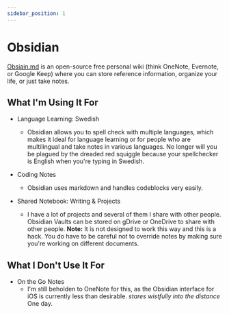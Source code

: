```yaml
---
sidebar_position: 1
---
```


# Obsidian
[Obsiain.md](https://obsidian.md) is an open-source free personal wiki (think OneNote, Evernote, or Google Keep) where you can store reference information, organize your life, or just take notes.

## What I'm Using It For
- Language Learning: Swedish
    - Obsidian allows you to spell check with multiple languages, which makes it ideal for language learning or for people who are multilingual and take notes in various languages. No longer will you be plagued by the dreaded red squiggle because your spellchecker is English when you're typing in Swedish.

- Coding Notes
    - Obsidian uses markdown and handles codeblocks very easily.

- Shared Notebook: Writing & Projects
    - I have a lot of projects and several of them I share with other people. Obsidian Vaults can be stored on gDrive or OneDrive to share with other people. **Note:** It is not designed to work this way and this is a hack. You do have to be careful not to override notes by making sure you're working on different documents.

## What I Don't Use It For
- On the Go Notes
    - I'm still beholden to OneNote for this, as the Obsidian interface for iOS is currently less than desirable. *stares wistfully into the distance* One day.